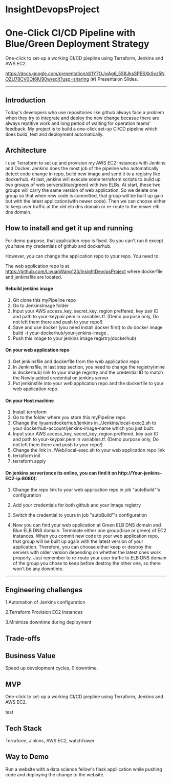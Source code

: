 # InsightDevopsProject

# One-Click CI/CD Pipeline with Blue/Green Deployment Strategy

One-click to set-up a working CI/CD piepline using Terraform, Jenkins and AWS EC2.

https://docs.google.com/presentation/d/1Y7OJjvAg6_5S8JksSPESXkSyz5NOZU78CV0Ot6lU90w/edit?usp=sharing (#) Presentaion Slides.

<hr/>

## Introduction

Today's developers who use repositories like github always face a problem when they try to integrate and deploy the new change becasue there are always reptitive work and long period of waiting for operation teams' feedback. My project is to build a one-click set-up CI/CD pipeline which does build, test and deployment automatically. 

## Architecture

I use Terraform to set up and provision my AWS EC2 instances with Jenkins and Docker. Jenkins does the most job of the pipeline who automatically detect code change in repo, build new image and send it to a registry like dockerhub. At last, jenkins will execute some terraform scripts to build up two groups of web servers(blue/green) with two ELBs. At start, these two groups will carry the same version of web application. So we delete one group so that when new code is committed, that group will be built up gain but with the latest application(with newer code). Then we can choose either to keep user traffic at the old elb dns domain or re-route to the newer elb dns domain. 


## How to install and get it up and running
For demo purpose, that application repo is fixed. So you can't run it except you have my credentials of github and dockerhub.

However, you can change the application repo to your repo. You need to: 

The web application repo is at https://github.com/LiyuanWang123/InsightDevopsProject where dockerfile and jenkinsfile are 
located.

#### Rebuild jenkins image
1. Git clone this myPipeline repo
2. Go to JenkinsImage folder 
3. Input your AWS access_key, secret_key, region preffered, key pair ID and path to your-keypair.pem in variables.tf. (Demo purpose only, Do not left them there and push to your repo!)
4. Save and use docker (you need install docker first) to do docker image build -t your-dockerhub/your-jenkins-image .
5. Push this image to your jenkins image registry(dockerhub)

#### On your web application repo

1. Get jenkinsfile and dockerfile from the web application repo
2. In Jenkinsfile, in last step section, you need to change the registry(mine is dockerhub) link to your image registry and the credential ID to match the Newly added credential on jenkins server
3. Put jenkinsfile into your web application repo and the dockerfile to your web application repo. 

#### On your Host machine

1. Install terraform
2. Go to the folder where you store this myPipeline repo
3. Change the liyuansdockerhub/jenkins in ./Jenkins/local-exec2.sh to your dockerhub-account/jenkins-image-name which you just built.
4. Input your AWS access_key, secret_key, region preffered, key pair ID and path to your-keypair.pem in variables.tf. (Demo purpose only, Do not left them there and push to your repo!)
5. Change the link in ./Web/local-exec.sh to your web application repo link
6. terraform init
7. terraform apply

#### On jenkins server(once its online, you can find it on http://Your-jenkins-EC2-ip:8080): 
1. Change the repo link to your web application repo in job "autoBuild"'s configuration 
2. Add your credentials for both github and your image registry
3. Switch the credential to yours in job "autoBuild"'s configuration 

4. Now you can find your web application at Green ELB DNS domain and Blue ELB DNS domain. Terminate either one group(blue or green) of EC2 instances. When you commit new code to your web application repo, that group will be built up again with the latest version of your application. Therefore, you can choose either keep or destroy the servers with older version depending on whether the latest ones work properly. Just remember to re-route your user traffic to ELB DNS domain of the group you chose to keep before destroy the other one, so there won't be any downtime.  







<hr/>



## Engineering challenges

1.Automation of Jenkins configuration

2.Terraform Provision EC2 Instances

3.Minimize downtime during deployment

## Trade-offs


## Business Value 

Speed up development cycles, 0 downtime.

## MVP

One-click to set-up a working CI/CD piepline using Terraform, Jenkins and AWS EC2.

test

## Tech Stack

Terraform, Jinkins, AWS EC2, watchTower

## Way to Demo

Run a website with a data science fellow's flask appllication while pushing code and deploying the change to the website.
